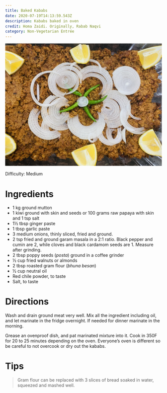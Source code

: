 ```yaml
---
title: Baked Kababs
date: 2020-07-19T14:13:59.543Z
description: Kababs baked in oven
credit: Homa Zaidi. Originally, Rabab Naqvi
category: Non-Vegetarian Entrée
---
```

![](aa974a6b-73f7-4013-8af2-dd5faf5f82b4.jpeg)



Difficulty: Medium

# Ingredients

* 1 kg ground mutton
* 1 kiwi ground with skin and seeds or 100 grams raw papaya with skin and 1 tsp salt
* 1½ tbsp ginger paste
* 1 tbsp garlic paste
* 3 medium onions, thinly sliced, fried and ground.
* 2 tsp fried and ground garam masala in a 2:1 ratio. Black pepper and cumin are 2, while cloves and black cardamom seeds are 1. Measure after grinding.
* 2 tbsp poppy seeds (*posta*) ground in a coffee grinder
* ½ cup fried walnuts or almonds
* 2 tbsp roasted gram flour (*bhuna besan*)
* ½ cup neutral oil
* Red chile powder, to taste
* Salt, to taste

# Directions

Wash and drain ground meat very well. Mix all the ingredient including oil, and let marinate in the fridge overnight. If needed for dinner marinate in the morning.

Grease an ovenproof dish, and pat marinated mixture into it. Cook in 350F for 20 to 25 minutes depending on the oven. Everyone’s oven is different so be careful to not overcook or dry out the kababs.

# Tips

> Gram flour can be replaced with 3 slices of bread soaked in water, squeezed and mashed well.
